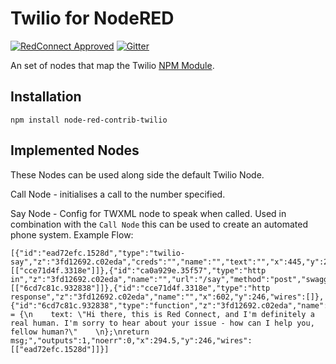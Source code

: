 # Twilio for NodeRED

[![RedConnect Approved](https://img.shields.io/badge/RedConnect-Approved-brightgreen.svg?style=flat)](https://www.redconnect.io/addons) [![Gitter](https://img.shields.io/gitter/room/badges/shields.svg)](https://gitter.im/redconnect-io/redconnect)

An set of nodes that map the Twilio [NPM Module](https://twilio.github.io/twilio-node/).

## Installation

`npm install node-red-contrib-twilio`

## Implemented Nodes

These Nodes can be used along side the default Twilio Node.

Call Node - initialises a call to the number specified.

Say Node - Config for TWXML node to speak when called. Used in combination with the ```Call Node``` this can be used to create an automated phone system. Example Flow:

```
[{"id":"ead72efc.1528d","type":"twilio-say","z":"3fd12692.c02eda","creds":"","name":"","text":"","x":445,"y":246,"wires":[["cce71d4f.3318e"]]},{"id":"ca0a929e.35f57","type":"http in","z":"3fd12692.c02eda","name":"","url":"/say","method":"post","swaggerDoc":"","x":124,"y":245,"wires":[["6cd7c81c.932838"]]},{"id":"cce71d4f.3318e","type":"http response","z":"3fd12692.c02eda","name":"","x":602,"y":246,"wires":[]},{"id":"6cd7c81c.932838","type":"function","z":"3fd12692.c02eda","name":"","func":"msg.payload = {\n    text: \"Hi there, this is Red Connect, and I'm definitely a real human. I'm sorry to hear about your issue - how can I help you, fellow human?\"    \n};\nreturn msg;","outputs":1,"noerr":0,"x":294.5,"y":246,"wires":[["ead72efc.1528d"]]}]
```




